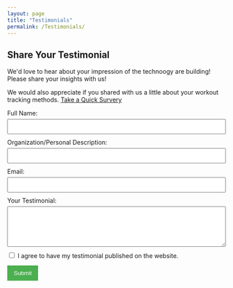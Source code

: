 ```yaml
---
layout: page
title: "Testimonials"
permalink: /Testimonials/
---
```


## Share Your Testimonial

We'd love to hear about your impression of the technoogy are building! Please share your insights with us!

We would also appreciate if you shared with us a little about your workout tracking methods. [Take a Quick Survery](/Quick-Survey)

<form id="testimonial-form" action="https://formsubmit.co/ravi@trax.fitness" method="POST" style="width: 100%; max-width: 600px; margin: auto;">
  
  <div style="margin-bottom: 10px;">
    <label for="name" style="display: block; margin-bottom: 5px;">Full Name:</label>
    <input type="text" id="name" name="name" required style="width: 100%; padding: 8px;" />
  </div>
  
  <div style="margin-bottom: 10px;">
    <label for="description" style="display: block; margin-bottom: 5px;">Organization/Personal Description:</label>
    <input type="text" id="description" name="description" required style="width: 100%; padding: 8px;" />
  </div>
  
  <div style="margin-bottom: 10px;">
    <label for="email" style="display: block; margin-bottom: 5px;">Email:</label>
    <input type="email" id="email" name="email" required style="width: 100%; padding: 8px;" />
  </div>
  
  <div style="margin-bottom: 10px;">
    <label for="testimonial" style="display: block; margin-bottom: 5px;">Your Testimonial:</label>
    <textarea id="testimonial" name="testimonial" rows="5" required style="width: 100%; padding: 8px;"></textarea>
  </div>

  <!-- Publish Permission Checkbox -->
  <div style="margin-bottom: 10px;">
    <input type="checkbox" id="publish_permission" name="publish_permission" required />
    <label for="publish_permission">I agree to have my testimonial published on the website.</label>
  </div>
  <!-- Next to thank you page-->
  <input type="hidden" name="_next" value="https://trax.fitness/Thanks">
  <!-- Hidden reCAPTCHA token field -->
  <input type="hidden" name="recaptcha_response" id="recaptchaResponse">

  <button type="submit" style="padding: 10px 15px; background-color: #4CAF50; color: white; border: none; cursor: pointer;">Submit</button>
</form>

<!-- Google reCAPTCHA v3 Script -->
<script src="https://www.google.com/recaptcha/api.js?render=6LcV31EqAAAAAJNUKNpNG8rnufwfm5R5rhdGalxU"></script>

<script>
  grecaptcha.ready(function() {
    grecaptcha.execute('6LcV31EqAAAAAJNUKNpNG8rnufwfm5R5rhdGalxU', {action: 'submit'}).then(function(token) {
      // Add the token to the hidden input field
      document.getElementById('recaptchaResponse').value = token;
    });
  });
</script>
